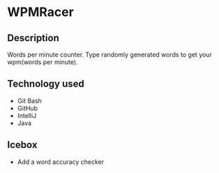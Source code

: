 # WPMRacer
## Description
Words per minute counter. Type randomly generated words to get your wpm(words per minute).
## Technology used 
* Git Bash
* GitHub
* IntelliJ
* Java
## Icebox
* Add a word accuracy checker
